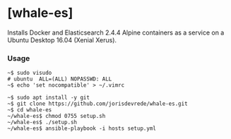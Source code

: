 # [whale-es]

Installs Docker and Elasticsearch 2.4.4 Alpine containers as a service on a Ubuntu Desktop 16.04 (Xenial Xerus). 

### Usage
```
~$ sudo visudo
# ubuntu  ALL=(ALL) NOPASSWD: ALL
~$ echo 'set nocompatible' > ~/.vimrc

~$ sudo apt install -y git
~$ git clone https://github.com/jorisdevrede/whale-es.git
~$ cd whale-es
~/whale-es$ chmod 0755 setup.sh
~/whale-es$ ./setup.sh
~/whale-es$ ansible-playbook -i hosts setup.yml
```
